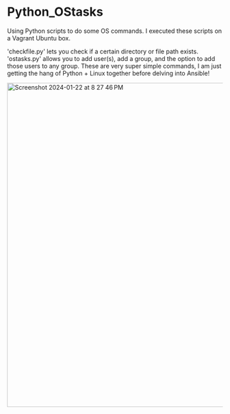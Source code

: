 # Python_OStasks
Using Python scripts to do some OS commands. I executed these scripts on a Vagrant Ubuntu box. 

'checkfile.py' lets you check if a certain directory or file path exists. 'ostasks.py' allows you to add user(s), add a group, and the option to add those users to any group. These are very super simple commands, I am just getting the hang of Python + Linux together before delving into Ansible!

<img width="758" alt="Screenshot 2024-01-22 at 8 27 46 PM" src="https://github.com/andreapeterson/Python_OStasks/assets/134665743/dba3d462-978c-4264-80f5-c689c0b7f1c3">
